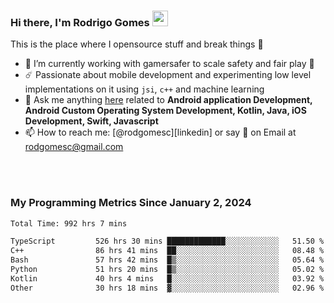 
### Hi there, I'm Rodrigo Gomes <img src="https://media.giphy.com/media/hvRJCLFzcasrR4ia7z/giphy.gif" width="25px">
This is the place where I opensource stuff and break things 🤣
- 🔭 I’m currently working with gamersafer to scale safety and fair play 💜
- ☄️ Passionate about mobile development and experimenting low level implementations on it using `jsi`, `c++` and machine learning
- 💬 Ask me anything [here](https://github.com/rodgomesc/rodgomesc/issues) related to <b>Android application Development, Android Custom Operating System Development, Kotlin, Java, iOS Development, Swift, Javascript</b>
- 📫 How to reach me: [@rodgomesc][linkedin] or say 👋 on Email at [rodgomesc@gmail.com](mailto:rodgomesc@gmail.com)


<br/>

<!-- 
<picture>
  <img src="/github-metrics.svg" alt="Metrics">
</picture>
-->

</br>

### My Programming Metrics Since January 2, 2024 


<!--START_SECTION:waka-->

```txt
Total Time: 992 hrs 7 mins

TypeScript         526 hrs 30 mins █████████████░░░░░░░░░░░░   51.50 %
C++                86 hrs 41 mins  ██░░░░░░░░░░░░░░░░░░░░░░░   08.48 %
Bash               57 hrs 42 mins  █▒░░░░░░░░░░░░░░░░░░░░░░░   05.64 %
Python             51 hrs 20 mins  █▒░░░░░░░░░░░░░░░░░░░░░░░   05.02 %
Kotlin             40 hrs 4 mins   █░░░░░░░░░░░░░░░░░░░░░░░░   03.92 %
Other              30 hrs 18 mins  ▓░░░░░░░░░░░░░░░░░░░░░░░░   02.96 %
```

<!--END_SECTION:waka-->
